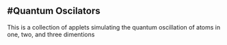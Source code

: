 #Quantum Oscilators
-------------------------------------------------------
This is a collection of applets simulating the quantum oscillation of atoms in one, two, and three dimentions
